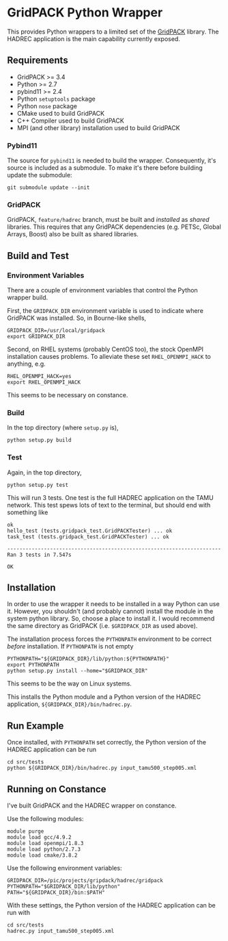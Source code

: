 # GridPACK Python Wrapper

This provides Python wrappers to a limited set of the
[GridPACK](https://www.gridpack.org) library.  The HADREC application
is the main capability currently exposed.

## Requirements

  * GridPACK >= 3.4
  * Python >= 2.7
  * pybind11 >= 2.4
  * Python `setuptools` package
  * Python `nose` package
  * CMake used to build GridPACK
  * C++ Compiler used to build GridPACK
  * MPI (and other library) installation used to build GridPACK

### Pybind11

The source for `pybind11` is needed to build the wrapper.
Consequently, it's source is included as a submodule.  To make it's
there before building update the submodule:
```
git submodule update --init
```

### GridPACK

GridPACK, `feature/hadrec` branch, must be built and *installed* as
*shared* libraries. This requires that any GridPACK dependencies
(e.g. PETSc, Global Arrays, Boost) also be built as shared libraries.

## Build and Test

### Environment Variables

There are a couple of environment variables that control the Python
wrapper build. 

First, the `GRIDPACK_DIR` environment variable is used to indicate
where GridPACK was installed.  So, in Bourne-like shells,
```
GRIDPACK_DIR=/usr/local/gridpack
export GRIDPACK_DIR
```

Second, on RHEL systems (probably CentOS too), the stock OpenMPI
installation causes problems.  To alleviate these set
`RHEL_OPENMPI_HACK` to anything, e.g.

```
RHEL_OPENMPI_HACK=yes
export RHEL_OPENMPI_HACK
```

This seems to be necessary on constance.

### Build

In the top directory (where `setup.py` is),
```
python setup.py build
```

### Test
Again, in the top directory,
```
python setup.py test
```
This will run 3 tests.  One test is the full HADREC application on the
TAMU network.  This test spews lots of text to the terminal, but
should end with something like
```
ok
hello_test (tests.gridpack_test.GridPACKTester) ... ok
task_test (tests.gridpack_test.GridPACKTester) ... ok

----------------------------------------------------------------------
Ran 3 tests in 7.547s

OK
```

## Installation 

In order to use the wrapper it needs to be installed in a way Python
can use it.  However, you shouldn't (and probably cannot) install the
module in the system python library.  So, choose a place to install it. I would
recommend the same directory as GridPACK (i.e. `$GRIDPACK_DIR` as used
above).  

The installation process forces the `PYTHONPATH` environment to be
correct *before* installation. If `PYTHONPATH` is not empty 
```
PYTHONPATH="${GRIDPACK_DIR}/lib/python:${PYTHONPATH}"
export PYTHONPATH
python setup.py install --home="$GRIDPACK_DIR"
```
This seems to be the way on Linux systems. 

This installs the Python module and a Python version of the HADREC
application, `${GRIDPACK_DIR}/bin/hadrec.py`.

## Run Example

Once installed, with `PYTHONPATH` set correctly, the Python version of
the HADREC application can be run

```
cd src/tests
python ${GRIDPACK_DIR}/bin/hadrec.py input_tamu500_step005.xml
```

## Running on Constance

I've built GridPACK and the HADREC wrapper on constance.  

Use the following modules:
```
module purge
module load gcc/4.9.2
module load openmpi/1.8.3
module load python/2.7.3
module load cmake/3.8.2
```
Use the following environment variables:
```
GRIDPACK_DIR=/pic/projects/gripdack/hadrec/gridpack
PYTHONPATH="$GRIDPACK_DIR/lib/python"
PATH="${GRIDPACK_DIR}/bin:$PATH"
```
With these settings, the Python version of
the HADREC application can be run with
```
cd src/tests
hadrec.py input_tamu500_step005.xml
```


